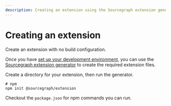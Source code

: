 ```yaml
---
description: Creating an extension using the Sourcegraph extension generator.
---
```


# Creating an extension

Create an extension with no build configuration. 

Once you have [set up your development environment](development_environment.md), you can use the [Sourcegraph extension generator](https://www.npmjs.com/package/@sourcegraph/create-extension) to create the required extension files.

Create a directory for your extension, then run the generator. 

```shell
# npm
npm init @sourcegraph/extension
``` 

Checkout the `package.json` for npm commands you can run. 

